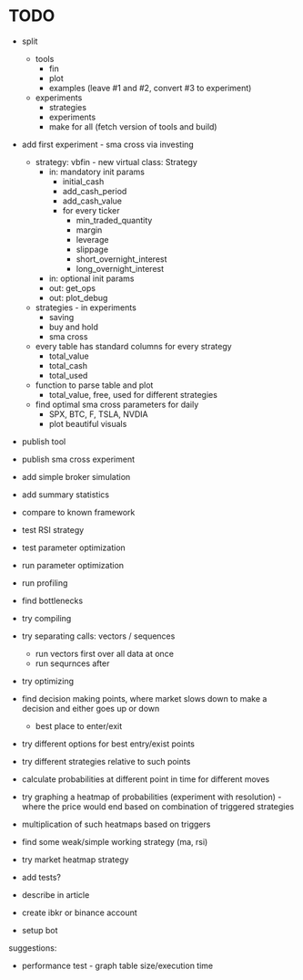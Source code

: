 # TODO

- split
  - tools
    - fin
    - plot
    - examples (leave #1 and #2, convert #3 to experiment)
  - experiments
    - strategies
    - experiments
    - make for all (fetch version of tools and build)
- add first experiment - sma cross via investing
  - strategy: vbfin - new virtual class: Strategy
    - in: mandatory init params
      - initial_cash
      - add_cash_period
      - add_cash_value
      - for every ticker
        - min_traded_quantity
        - margin
        - leverage
        - slippage
        - short_overnight_interest
        - long_overnight_interest
    - in: optional init params
    - out: get_ops
    - out: plot_debug
  - strategies - in experiments
    - saving
    - buy and hold
    - sma cross
  - every table has standard columns for every strategy
    - total_value
    - total_cash
    - total_used
  - function to parse table and plot
    - total_value, free, used for different strategies
  - find optimal sma cross parameters for daily
    - SPX, BTC, F, TSLA, NVDIA
    - plot beautiful visuals

- publish tool
- publish sma cross experiment

- add simple broker simulation
- add summary statistics
- compare to known framework

- test RSI strategy
- test parameter optimization
- run parameter optimization

- run profiling
- find bottlenecks
- try compiling
- try separating calls: vectors / sequences
  - run vectors first over all data at once
  - run sequrnces after
- try optimizing

- find decision making points, where market slows down to make a decision
  and either goes up or down
  - best place to enter/exit
- try different options for best entry/exist points
- try different strategies relative to such points

- calculate probabilities at different point in time for different moves
- try graphing a heatmap of probabilities (experiment with resolution) - where the price would end based on combination of triggered strategies
- multiplication of such heatmaps based on triggers

- find some weak/simple working strategy (ma, rsi)

- try market heatmap strategy

- add tests?

- describe in article
- create ibkr or binance account
- setup bot

suggestions:

- performance test - graph table size/execution time
